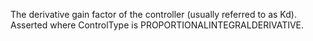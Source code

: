 The derivative gain factor of the controller (usually referred to as Kd). Asserted where ControlType is PROPORTIONALINTEGRALDERIVATIVE.
